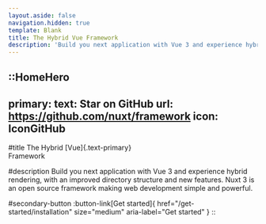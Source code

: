 ```yaml
---
layout.aside: false
navigation.hidden: true
template: Blank
title: The Hybrid Vue Framework
description: 'Build you next application with Vue 3 and experience hybrid rendering, with an improved directory structure and new features Nuxt 3 is an open source framework making web development simple and powerful.'
---
```


::HomeHero
---
primary:
  text: Star on GitHub
  url: https://github.com/nuxt/framework
  icon: IconGitHub
---

#title
The Hybrid [Vue]{.text-primary}<br>
Framework

#description
Build you next application with Vue 3 and experience hybrid rendering, with an improved directory structure and new features.
Nuxt 3 is an open source framework making web development simple and powerful.

#secondary-button
:button-link[Get started]{ href="/get-started/installation" size="medium" aria-label="Get started" }
::
